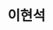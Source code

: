 ---
name: monoless
title: 이현석
image: https://ko.gravatar.com/userimage/7812895/21a773c486c699c6046f597f419af455.jpg?size=400
email: master@mono.svn.io
---